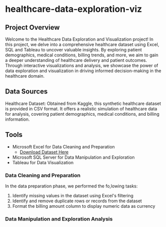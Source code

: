 # healthcare-data-exploration-viz


## Project Overview

Welcome to the Healthcare Data Exploration and Visualization project! In this project, we delve into a comprehensive healthcare dataset using Excel, SQL and Tableau to uncover valuable insights. By exploring patient demographics, medical conditions, billing trends, and more, we aim to gain a deeper understanding of healthcare delivery and patient outcomes. Through interactive visualizations and analysis, we showcase the power of data exploration and visualization in driving informed decision-making in the healthcare domain.

## Data Sources
Healthcare Dataset: Obtained from Kaggle, this synthetic healthcare dataset is provided in CSV format. It offers a realistic simulation of healthcare data for analysis, covering patient demographics, medical conditions, and billing information.

## Tools
- Microsoft Excel for Data Cleaning and Preparation
     - [Download Dataset Here](https://www.kaggle.com/datasets/prasad22/healthcare-dataset)
- Microsoft SQL Server for Data Manipulation and Exploration
- Tableau for Data Visualization

### Data Cleaning and Preparation
In the data preparation phase, we performed the fo,lowing tasks:
1. Identify missing values in the dataset using Excel's filtering
2. Identify and remove duplicate rows or records from the dataset
3. Format the billing amount column to display numeric data as currency

### Data Manipulation and Exploration Analysis
